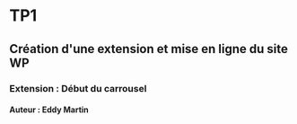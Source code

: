 # TP1
## Création d'une extension et mise en ligne du site WP
### Extension : Début du carrousel
#### Auteur : Eddy Martin
